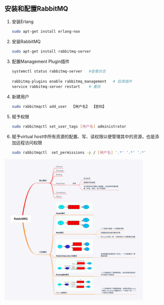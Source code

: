 ## 安装和配置RabbitMQ

1. 安装Erlang

   ```bash
   sudo apt-get install erlang-nox
   ```

2. 安装RabbitMQ

   ```bash
   sudo apt-get install rabbitmq-server
   ```

3. 配置Management Plugin插件

   ```bash
   systemctl status rabbitmq-server   #查看状态
   
   rabbitmq-plugins enable rabbitmq_management   # 启用插件
   service rabbitmq-server restart    # 重启
   ```

4. 新建用户

   ```bash
   sudo rabbitmqctl add_user  【用户名】 【密码】
   ```

5. 赋予权限

   ```bash
   sudo rabbitmqctl set_user_tags [用户名] administrator
   ```

6. 赋予virtual host中所有资源的配置、写、读权限以便管理其中的资源，也是添加远程访问权限

   ```bash
   sudo rabbitmqctl  set_permissions -p / [用户名] '.*' '.*' '.*'
   ```

   

<img src="images/RabbitMQ.png" alt="RabbitMQ" style="zoom:45%;" />